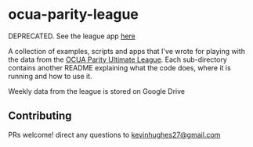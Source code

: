 ocua-parity-league
==================

DEPRECATED. See the league app [here](https://github.com/kevinhughes27/parity-server)

A collection of examples, scripts and apps that I've wrote for playing with the data from the [OCUA Parity Ultimate League](http://www.ocua.ca/Winter-Parity). Each sub-directory contains another README explaining what the code does, where it is running and how to use it.

Weekly data from the league is stored on Google Drive

Contributing
------------

PRs welcome! direct any questions to kevinhughes27@gmail.com

